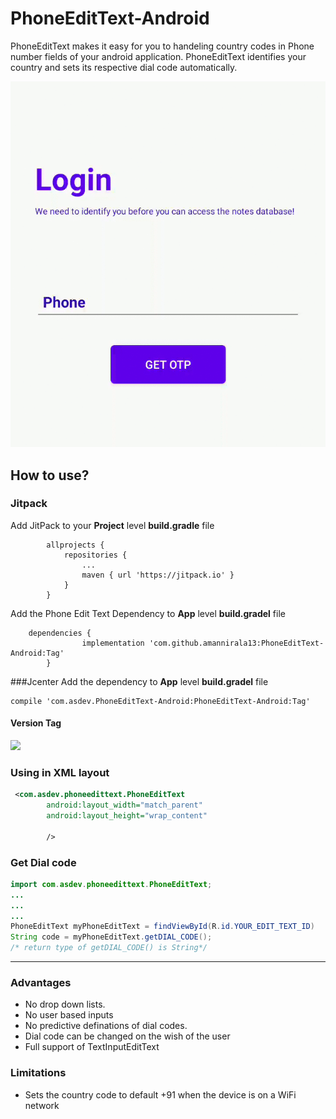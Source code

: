 # PhoneEditText-Android

PhoneEditText makes it easy for you to handeling country codes in Phone number fields of your android application.
PhoneEditText identifies your country and sets its respective dial code automatically.

![](demo.gif)

## How to use?

### Jitpack
Add JitPack to your **Project** level **build.gradle** file

			allprojects {
				repositories {
					...
					maven { url 'https://jitpack.io' }
				}
			}
Add the Phone Edit Text Dependency to **App** level **build.gradel** file

		dependencies {
					implementation 'com.github.amannirala13:PhoneEditText-Android:Tag'
			}


###Jcenter
Add the dependency to **App** level **build.gradel** file

    compile 'com.asdev.PhoneEditText-Android:PhoneEditText-Android:Tag'

#### Version Tag
[![](https://jitpack.io/v/amannirala13/PhoneEditText-Android.svg)](https://jitpack.io/#amannirala13/PhoneEditText-Android)

### Using in XML layout
```xml
 <com.asdev.phoneedittext.PhoneEditText
        android:layout_width="match_parent"
        android:layout_height="wrap_content"

        />
```
### Get Dial code
```java
import com.asdev.phoneedittext.PhoneEditText;
...
...
...
PhoneEditText myPhoneEditText = findViewById(R.id.YOUR_EDIT_TEXT_ID)
String code = myPhoneEditText.getDIAL_CODE();
/* return type of getDIAL_CODE() is String*/
```

------------


### Advantages
- No drop down lists.
- No user based inputs
- No predictive definations of dial codes.
- Dial code can be changed on the wish of the user
- Full support of TextInputEditText

### Limitations
- Sets the country code to default +91 when the device is on a WiFi network
